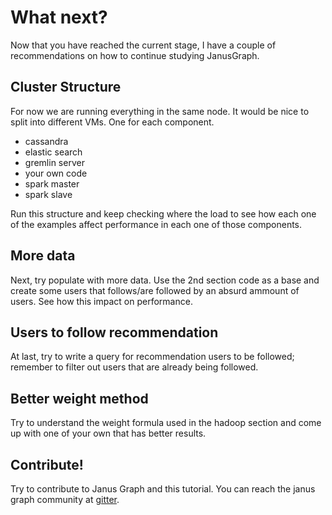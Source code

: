 # What next?

Now that you have reached the current stage, I have a couple of recommendations on how to continue studying JanusGraph.


## Cluster Structure

For now we are running everything in the same node. It would be nice to split into different VMs. One for each component.

* cassandra
* elastic search
* gremlin server
* your own code
* spark master
* spark slave


Run this structure and keep checking where the load to see how each one of the examples affect performance in each one of
those components.


## More data

Next, try populate with more data. Use the 2nd section code as a base and create some users that follows/are followed by an
absurd ammount of users. See how this impact on performance.


## Users to follow recommendation

At last, try to write a query for recommendation users to be followed; remember to filter out users that are already being
followed.


## Better weight method

Try to understand the weight formula used in the hadoop section and come up with one of your own that has better results.



## Contribute!

Try to contribute to Janus Graph and this tutorial. You can reach the janus graph community at [gitter](https://gitter.im/janusgraph/janusgraph).
